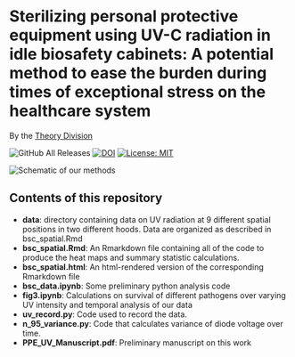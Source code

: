 # Sterilizing personal protective equipment using UV-C radiation in idle biosafety cabinets: A potential method to ease the burden during times of exceptional stress on the healthcare system

By the [Theory Division](https://www.lerner.ccf.org/thor/scott/lab/)

![GitHub All Releases](https://img.shields.io/github/downloads/TheoryDivision/covid19_biosafety_cabinet/total) [![DOI](https://zenodo.org/badge/249324287.svg)](https://zenodo.org/badge/latestdoi/249324287) [![License: MIT](https://img.shields.io/badge/License-MIT-yellow.svg)](https://opensource.org/licenses/MIT)


![Schematic of our methods](methods.png)

## Contents of this repository

- **data**: directory containing data on UV radiation at 9 different spatial positions in two different hoods. Data are organized as described in bsc_spatial.Rmd
- **bsc_spatial.Rmd**: An Rmarkdown file containing all of the code to produce the heat maps and summary statistic calculations.
- **bsc_spatial.html**: An html-rendered version of the corresponding Rmarkdown file
- **bsc_data.ipynb**: Some preliminary python analysis code
- **fig3.ipynb**: Calculations on survival of different pathogens over varying UV intensity and temporal analysis of our data
- **uv_record.py**: Code used to record the data.
- **n_95_variance.py**: Code that calculates variance of diode voltage over time.
- **PPE_UV_Manuscript.pdf**: Preliminary manuscript on this work
